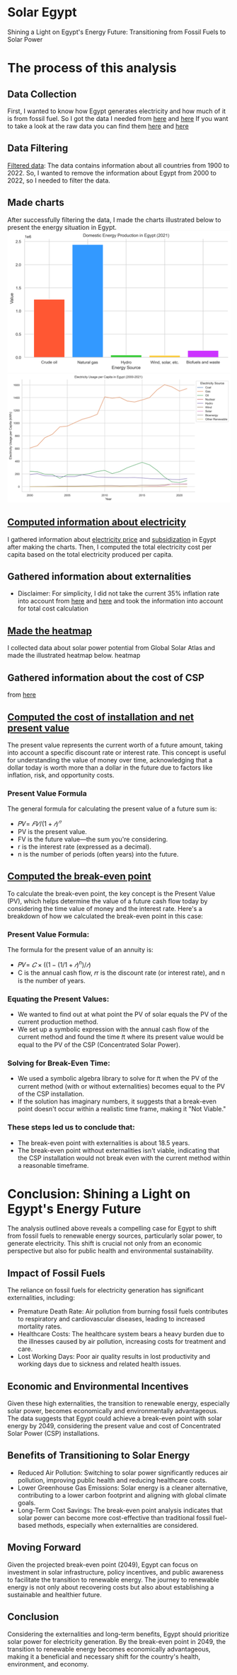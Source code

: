 # Solar Egypt
Shining a Light on Egypt's Energy Future: Transitioning from Fossil Fuels to Solar Power

# The process of this analysis
##	Data Collection
First, I wanted to know how Egypt generates electricity and how much of it is from fossil fuel. So I got the data I needed from [here](https://ourworldindata.org/energy) and [here]( https://www.iea.org/countries/egypt)
If you want to take a look at the raw data you can find them [here](https://github.com/Armitahoo/solaregypt/blob/main/owid-energy-data.csv) and [here](https://github.com/Armitahoo/solaregypt/blob/main/International%20Energy%20Agency%20-%20Domestic%20energy%20production%2C%20Egypt%2C%202021.csv)
## Data Filtering
[Filtered data](https://github.com/Armitahoo/solaregypt/blob/main/Fuel.py): The data contains information about all countries from 1900 to 2022. So, I wanted to remove the information about Egypt from 2000 to 2022, so I needed to filter the data. 
## Made charts
After successfully filtering the data, I made the charts illustrated below to present the energy situation in Egypt.
![Chart1](https://github.com/Armitahoo/solaregypt/blob/main/Production.png)
![Chart2](https://github.com/Armitahoo/solaregypt/blob/main/Electricity.png)
## [Computed information about electricity](https://github.com/Armitahoo/solaregypt/blob/main/Electricity%20demand.py)
I gathered information about [electricity price](https://www.global-climatescope.org/markets/eg/) and [subsidization](https://www.tni.org/en/article/the-imf-and-ending-energy-subsidies-in-egypt) in Egypt after making the charts. Then, I computed the total electricity cost per capita based on the total electricity produced per capita. 
## Gathered information about externalities 
* Disclaimer: For simplicity, I did not take the current 35% inflation rate into account
from [here](https://aps.aucegypt.edu/en/articles/767/the-social-impact-of-air-pollution-in-egypt-the-contradictions-of-environmental-policy-in-egypt) and [here](https://www.greenpeace.org/static/planet4-southeastasia-stateless/2020/02/21b480fa-toxic-air-report-110220.pdf) and took the information into account for total cost calculation
## [Made the heatmap](https://github.com/Armitahoo/solaregypt/blob/main/Heatmap.qgz )
I collected data about solar power potential from Global Solar Atlas and made the illustrated heatmap below.
heatmap
## Gathered information about the cost of CSP 
from [here](https://helioscsp.com/cost-of-concentrated-solar-power-csp-projects-fell-from-usd-0-38-kwh-to-usd-0-118-kwh-a-decline-of-69/#:~:text=Between%202010%20and%202022%2C%20the%20to%20USD%200.118%2FkWh)
## [Computed the cost of installation and net present value](https://github.com/Armitahoo/solaregypt/blob/main/Solar.py)
The present value represents the current worth of a future amount, taking into account a specific discount rate or interest rate. This concept is useful for understanding the value of money over time, acknowledging that a dollar today is worth more than a dollar in the future due to factors like inflation, risk, and opportunity costs.
### Present Value Formula
The general formula for calculating the present value of a future sum is:
+ 𝑃𝑉= $𝐹𝑉/(1+𝑟)^𝑛$
+ PV is the present value.
+ FV is the future value—the sum you're considering.
+ r is the interest rate (expressed as a decimal).
+ n is the number of periods (often years) into the future.

## 	[Computed the break-even point](https://github.com/Armitahoo/solaregypt/blob/main/yes%20or%20no.py)
To calculate the break-even point, the key concept is the Present Value (PV), which helps determine the value of a future cash flow today by considering the time value of money and the interest rate.
Here's a breakdown of how we calculated the break-even point in this case:
### Present Value Formula:
The formula for the present value of an annuity is:
+ 𝑃𝑉= $𝐶×((1−(1/1+𝑟)^n)/𝑟)$
+ C is the annual cash flow, 𝑟r is the discount rate (or interest rate), and n is the number of years.
### Equating the Present Values:
+ We wanted to find out at what point the PV of solar equals the PV of the current production method.
+ We set up a symbolic expression with the annual cash flow of the current method and found the time 𝑡t where its present value would be equal to the PV of the CSP (Concentrated Solar Power).
### Solving for Break-Even Time:
+ We used a symbolic algebra library to solve for 𝑡t when the PV of the current method (with or without externalities) becomes equal to the PV of the CSP installation.
+ If the solution has imaginary numbers, it suggests that a break-even point doesn't occur within a realistic time frame, making it "Not Viable."
### These steps led us to conclude that:
+ The break-even point with externalities is about 18.5 years.
+ The break-even point without externalities isn't viable, indicating that the CSP installation would not break even with the current method within a reasonable timeframe.
# Conclusion: Shining a Light on Egypt's Energy Future
The analysis outlined above reveals a compelling case for Egypt to shift from fossil fuels to renewable energy sources, particularly solar power, to generate electricity. This shift is crucial not only from an economic perspective but also for public health and environmental sustainability.

## Impact of Fossil Fuels
The reliance on fossil fuels for electricity generation has significant externalities, including:

+ Premature Death Rate: Air pollution from burning fossil fuels contributes to respiratory and cardiovascular diseases, leading to increased mortality rates.
+ Healthcare Costs: The healthcare system bears a heavy burden due to the illnesses caused by air pollution, increasing costs for treatment and care.
+ Lost Working Days: Poor air quality results in lost productivity and working days due to sickness and related health issues.
  
## Economic and Environmental Incentives
Given these high externalities, the transition to renewable energy, especially solar power, becomes economically and environmentally advantageous. The data suggests that Egypt could achieve a break-even point with solar energy by 2049, considering the present value and cost of Concentrated Solar Power (CSP) installations.

## Benefits of Transitioning to Solar Energy
+ Reduced Air Pollution: Switching to solar power significantly reduces air pollution, improving public health and reducing healthcare costs.
+ Lower Greenhouse Gas Emissions: Solar energy is a cleaner alternative, contributing to a lower carbon footprint and aligning with global climate goals.
+ Long-Term Cost Savings: The break-even point analysis indicates that solar power can become more cost-effective than traditional fossil fuel-based methods, especially when externalities are considered.

## Moving Forward
Given the projected break-even point (2049), Egypt can focus on investment in solar infrastructure, policy incentives, and public awareness to facilitate the transition to renewable energy. The journey to renewable energy is not only about recovering costs but also about establishing a sustainable and healthier future.

## Conclusion
Considering the externalities and long-term benefits, Egypt should prioritize solar power for electricity generation. By the break-even point in 2049, the transition to renewable energy becomes economically advantageous, making it a beneficial and necessary shift for the country's health, environment, and economy.
